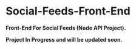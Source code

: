 # Social-Feeds-Front-End 

**Front-End For Social Feeds (Node API Project).** 

**Project In Progress and will be updated soon.**
